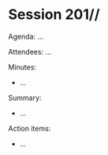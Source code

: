 # Session 201//

Agenda: ...

Attendees: ...

Minutes:

* ...

Summary:

* ...

Action items:

* ...

